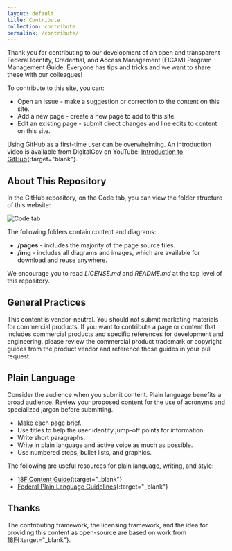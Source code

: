 ```yaml
---
layout: default
title: Contribute
collection: contribute
permalink: /contribute/
---
```


Thank you for contributing to our development of an open and transparent Federal Identity, Credential, and Access Management (FICAM) Program Management Guide. Everyone has tips and tricks and we want to share these with our colleagues!

To contribute to this site, you can:

- Open an issue - make a suggestion or correction to the content on this site.
- Add a new page - create a new page to add to this site.
- Edit an existing page - submit direct changes and line edits to content on this site.

Using GitHub as a first-time user can be overwhelming. An introduction video is available from DigitalGov on YouTube: [Introduction to GitHub](https://youtu.be/uNa9GOtM6NE){:target="blank"}.

## About This Repository

In the GitHub repository, on the Code tab, you can view the folder structure of this website:

![Code tab]({{site.baseurl}}/img/CodeTab.png)

The following folders contain content and diagrams:

- **/pages** - includes the majority of the page source files.
- **/img** - includes all diagrams and images, which are available for download and reuse anywhere.

We encourage you to read *LICENSE.md* and *README.md* at the top level of this repository.

## General Practices

This content is vendor-neutral. You should not submit marketing materials for commercial products. If you want to contribute a page or content that includes commercial products and specific references for development and engineering, please review the commercial product trademark or copyright guides from the product vendor and reference those guides in your pull request.

## Plain Language

Consider the audience when you submit content. Plain language benefits a broad audience. Review your proposed content for the use of acronyms and specialized jargon before submitting.

- Make each page brief.
- Use titles to help the user identify jump-off points for information.
- Write short paragraphs.
- Write in plain language and active voice as much as possible.
- Use numbered steps, bullet lists, and graphics.

The following are useful resources for plain language, writing, and style:

- [18F Content Guide](https://content-guide.18f.gov/){:target="_blank"}
- [Federal Plain Language Guidelines](http://www.plainlanguage.gov/){:target="_blank"}

## Thanks

The contributing framework, the licensing framework, and the idea for providing this content as open-source are based on work from [18F](https://18f.gsa.gov/){:target="_blank"}.

